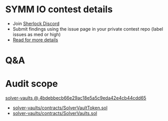 
# SYMM IO contest details

- Join [Sherlock Discord](https://discord.gg/MABEWyASkp)
- Submit findings using the issue page in your private contest repo (label issues as med or high)
- [Read for more details](https://docs.sherlock.xyz/audits/watsons)

# Q&A

# Audit scope


[solver-vaults @ 4bdebbecb66e29ac18e5a5c9eda42e4cb44cdd65](https://github.com/SYMM-IO/solver-vaults/tree/4bdebbecb66e29ac18e5a5c9eda42e4cb44cdd65)
- [solver-vaults/contracts/SolverVaultToken.sol](solver-vaults/contracts/SolverVaultToken.sol)
- [solver-vaults/contracts/SolverVaults.sol](solver-vaults/contracts/SolverVaults.sol)


